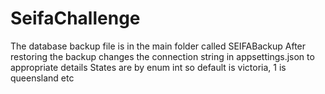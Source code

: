 # SeifaChallenge
The database backup file is in the main folder called SEIFABackup
After restoring the backup changes the connection string in appsettings.json to appropriate details
States are by enum int so default is victoria, 1 is queensland etc
